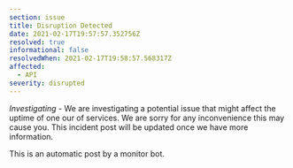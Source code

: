 ```yaml
---
section: issue
title: Disruption Detected
date: 2021-02-17T19:57:57.352756Z
resolved: true
informational: false
resolvedWhen: 2021-02-17T19:58:57.568317Z
affected:
  - API
severity: disrupted
---
```

*Investigating* - We are investigating a potential issue that might affect the uptime of one our of services. We are sorry for any inconvenience this may cause you. This incident post will be updated once we have more information.

This is an automatic post by a monitor bot.
        